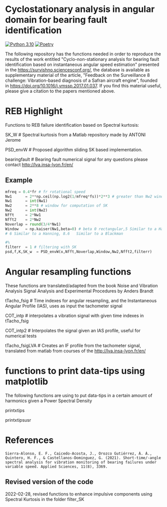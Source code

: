 # Cyclostationary analysis in angular domain for bearing fault identification
[![Python 3.10](https://img.shields.io/badge/python-3.10-blue.svg)](https://www.python.org/downloads/release/python-3102/)
[![Poetry](https://img.shields.io/badge/poetry-1.1.11-red.svg)](https://python-poetry.org/docs/master/#installation/)

The following repository has the functions needed in order to reproduce the results of the work entitled "Cyclo-non-stationary analysis for bearing fault identification based on instantaneous angular speed estimation" presented in the https://survishno.sciencesconf.org/, the database is available as supplementary material of the article, "Feedback on the Surveillance 8 challenge: Vibration-based diagnosis of a Safran aircraft engine", founded in https://doi.org/10.1016/j.ymssp.2017.01.037. If you find this material useful, please give a citation to the papers mentioned above.

# REB Highlight
Functions to REB failure identification based on Spectral kurtosis:

  SK_W # Spectral kurtosis from a Matlab repository made by ANTONI Jerome
  
  PSD_envW # Proposed algorithm sliding SK based implementation.
  
  bearingfault # Bearing fault numerical signal for any questions please contact http://lva.insa-lyon.fr/en/
## Example
``` python
mfreq = 0.4*fr # fr rotational speed
Nw1      = 2**np.ceil(np.log2(1/mfreq*fs))*2**3 # greater than Nw2 window for envelope spectrum
Nw1      = int(Nw1)
Nw2      = 2**8 # window for computation of SK
Nw2      = int(Nw2)
Nfft     = 2*Nw1
Nfft2    = 2*Nw2
Noverlap = round(3/4*Nw1)
Window   = np.kaiser(Nw1,beta=0) # beta 0 rectangular,5	Similar to a Hamming
# 6	Similar to a Hanning, 8.6	Similar to a Blackman

#%
filterr  = 1 # filtering with SK
psd,f,K,SK_w  = PSD_envW(x,Nfft,Noverlap,Window,Nw2,Nfft2,filterr)
```
  # Angular resampling functions
  These functions are translated/adapted from the book Noise and Vibration Analysis Signal Analysis and Experimental Procedures by Anders Brandt
  
  tTacho_fsig # Time indexes for angular resampling, and the Instantaneous Angular Profile (IAS), uses as input the tachometer signal
  
  COT_intp # interpolates a vibration signal with given time indexes in tTacho_fsig
  
  COT_intp2 # Interpolates the signal given an IAS profile, useful for numerical tests
  
  tTacho_fsigLVA # Creates an IF profile from the tachometer signal, translated from matlab from courses of the http://lva.insa-lyon.fr/en/
  
  # functions to print data-tips using matplotlib
  The following functions are using to put data-tips in a certain amount of harmonics given a Power Spectral Density
  
  printxtips
  
  printxtipsusr

  
  # References
  ```
  Sierra-Alonso, E. F., Caicedo-Acosta, J., Orozco Gutiérrez, Á. Á., Quintero, H. F., & Castellanos-Dominguez, G. (2021). Short-time/-angle spectral analysis for vibration monitoring of bearing failures under variable speed. Applied Sciences, 11(8), 3369.
```
## Revised version of the code
  2022-02-28, revised functions to enhance impulsive components using Spectral Kurtosis in the folder filter_SK

